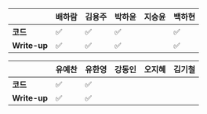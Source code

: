 |              | 배하람             | 김용주             | 박하윤             | 지승윤 | 백하현 |
| ------------ | ------------------ | ------------------ | ------------------ | ------ | ------ |
| **코드**     | :white_check_mark: | :white_check_mark: | :white_check_mark: |        |:white_check_mark:|
| **Write-up** | :white_check_mark: | :white_check_mark: | :white_check_mark: |        |:white_check_mark:|

|              | 유예찬 | 유한영 | 강동인 | 오지혜 | 김기철 |
| ------------ | ------ | ------ | ------ | ------ | ------ |
| **코드**     |:white_check_mark:|:white_check_mark:|        |        |        |
| **Write-up** |:white_check_mark:|:white_check_mark:|        |        |        |

